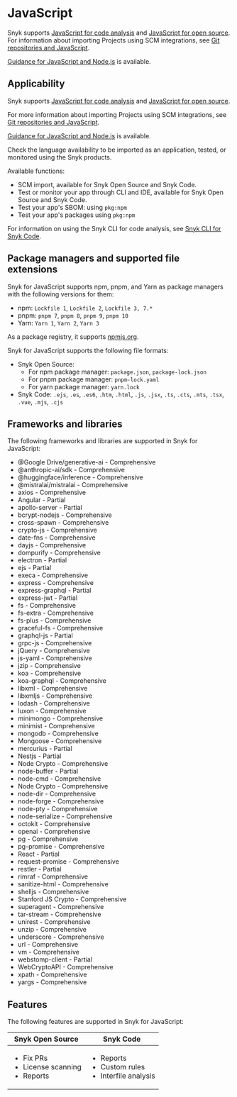# JavaScript

Snyk supports [JavaScript for code analysis](javascript-for-code-analysis.md) and [JavaScript for open source](javascript-for-open-source.md). For information about importing Projects using SCM integrations, see [Git repositories and JavaScript](git-repositories-and-javascript.md).

[Guidance for JavaScript and Node.js](best-practices-for-javascript-and-node.js.md) is available.

## Applicability

Snyk supports [JavaScript for code analysis](javascript-for-code-analysis.md) and [JavaScript for open source](javascript-for-open-source.md).

For more information about importing Projects using SCM integrations, see [Git repositories and JavaScript](git-repositories-and-javascript.md).

[Guidance for JavaScript and Node.js](best-practices-for-javascript-and-node.js.md) is available.

Check the language availability to be imported as an application, tested, or monitored using the Snyk products.

Available functions:

* SCM import, available for Snyk Open Source and Snyk Code.
* Test or monitor your app through CLI and IDE, available for Snyk Open Source and Snyk Code.
* Test your app's SBOM: using `pkg:npm`
* Test your app's packages using `pkg:npm`

For information on using the Snyk CLI for code analysis, see [Snyk CLI for Snyk Code](../../cli-ide-and-ci-cd-integrations/snyk-cli/scan-and-maintain-projects-using-the-cli/snyk-cli-for-snyk-code/).

## Package managers and supported file extensions

Snyk for JavaScript supports npm, pnpm, and Yarn as package managers with the following versions for them:

* npm: `Lockfile 1`, `Lockfile 2`, `Lockfile 3, 7.*`
* pnpm: `pnpm 7`, `pnpm 8`, `pnpm 9`, `pnpm 10`
* Yarn: `Yarn 1`, `Yarn 2`, `Yarn 3`

As a package registry, it supports [npmjs.org](https://www.npmjs.org/).

Snyk for JavaScript supports the following file formats:

* Snyk Open Source:
  * For npm package manager: `package.json`, `package-lock.json`
  * For pnpm package manager: `pnpm-lock.yaml`
  * For yarn package manager: `yarn.lock`
* Snyk Code: `.ejs`, `.es`, `.es6`, `.htm`, `.html`, `.js`, `.jsx`, `.ts`, `.cts`, `.mts`, `.tsx`, `.vue`, `.mjs`, `.cjs`

## Frameworks and libraries

The following frameworks and libraries are supported in Snyk for JavaScript:

* @Google Drive/generative-ai - Comprehensive
* @anthropic-ai/sdk - Comprehensive
* @huggingface/inference - Comprehensive
* @mistralai/mistralai - Comprehensive
* axios - Comprehensive
* Angular - Partial
* apollo-server - Partial
* bcrypt-nodejs - Comprehensive
* cross-spawn - Comprehensive
* crypto-js - Comprehensive
* date-fns - Comprehensive
* dayjs - Comprehensive
* dompurify - Comprehensive
* electron - Partial
* ejs - Partial
* execa - Comprehensive
* express - Comprehensive
* express-graphql - Partial
* express-jwt - Partial
* fs - Comprehensive
* fs-extra - Comprehensive
* fs-plus - Comprehensive
* graceful-fs - Comprehensive
* graphql-js - Partial
* grpc-js - Comprehensive
* jQuery - Comprehensive
* js-yaml - Comprehensive
* jzip - Comprehensive
* koa - Comprehensive
* koa-graphql - Comprehensive
* libxml - Comprehensive
* libxmljs - Comprehensive
* lodash - Comprehensive
* luxon - Comprehensive
* minimongo - Comprehensive
* minimist - Comprehensive
* mongodb - Comprehensive
* Mongoose - Comprehensive
* mercurius - Partial
* Nestjs - Partial
* Node Crypto - Comprehensive
* node-buffer - Partial
* node-cmd - Comprehensive
* Node Crypto - Comprehensive
* node-dir - Comprehensive
* node-forge - Comprehensive
* node-pty - Comprehensive
* node-serialize - Comprehensive
* octokit - Comprehensive
* openai - Comprehensive
* pg - Comprehensive
* pg-promise - Comprehensive
* React - Partial
* request-promise - Comprehensive
* restler - Partial
* rimraf - Comprehensive
* sanitize-html - Comprehensive
* shelljs - Comprehensive
* Stanford JS Crypto - Comprehensive
* superagent - Comprehensive
* tar-stream - Comprehensive
* unirest - Comprehensive
* unzip - Comprehensive
* underscore - Comprehensive
* url - Comprehensive
* vm - Comprehensive
* webstomp-client - Partial
* WebCryptoAPI - Comprehensive
* xpath - Comprehensive
* yargs - Comprehensive

## Features

The following features are supported in Snyk for JavaScript:

| Snyk Open Source                                                   | Snyk Code                                                                 |
| ------------------------------------------------------------------ | ------------------------------------------------------------------------- |
| <ul><li>Fix PRs</li><li>License scanning</li><li>Reports</li></ul> | <ul><li>Reports</li><li>Custom rules</li><li>Interfile analysis</li></ul> |
